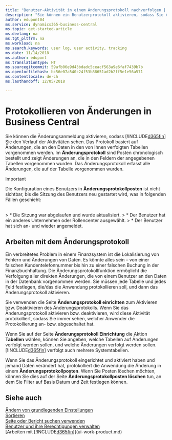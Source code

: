 ```yaml
---
title: "Benutzer-Aktivität in einem Änderungsprotokoll nachverfolgen | Microsoft Docs"
description: "Sie können ein Benutzerprotokoll aktivieren, sodass Sie Aufzeichnungen über sämtliche Änderungen haben, die an den Daten in verfolgten Tabellen vorgenommen werden."
author: edupont04
ms.service: dynamics365-business-central
ms.topic: get-started-article
ms.devlang: na
ms.tgt_pltfrm: na
ms.workload: na
ms.search.keywords: user log, user activity, tracking
ms.date: 11/14/2018
ms.author: edupont
ms.translationtype: HT
ms.sourcegitcommit: 59afb06e9d43bdadc5ceacf563a9e6faf7439b7b
ms.openlocfilehash: bc56e07a540c24f53b88651ad2b2ff5e1e56a571
ms.contentlocale: de-ch
ms.lasthandoff: 12/05/2018

---
```

# <a name="auditing-changes-in-business-central"></a>Protokollieren von Änderungen in Business Central

Sie können die Änderungsanmeldung aktivieren, sodass [!INCLUDE[d365fin](includes/d365fin_md.md)] Sie den Verlauf der Aktivitäten sehen. Das Protokoll basiert auf Änderungen, die an den Daten in den von Ihnen verfolgten Tabellen vorgenommen werden. Im **Änderungsprotokoll** sind Posten chronologisch bestellt und zeigt Änderungen an, die in den Feldern der angegebenen Tabellen vorgenommen wurden. Das Änderungsprotokoll erfasst alle Änderungen, die auf der Tabelle vorgenommen wurden.

> [!Important]
> Die Konfiguration eines Benutzers in **Änderungsprotokollposten** ist nicht sichtbar, bis die Sitzung des Benutzers neu gestartet wird, was in folgenden Fällen geschieht:
<br />
> * Die Sitzung war abgelaufen und wurde aktualisiert.
> * Der Benutzer hat ein anderes Unternehmen oder Rollencenter ausgewählt.
> * Der Benutzer hat sich an- und wieder angemeldet.

## <a name="working-with-the-change-log"></a>Arbeiten mit dem Änderungsprotokoll

Ein verbreitetes Problem in einem Finanzsystem ist die Lokalisierung von Fehlern und Änderungen von Daten. Es könnte alles sein – von einer falschen Kundentelefonnummer bis hin zu einer falschen Buchung in der Finanzbuchhaltung. Die Änderungsprotokollfunktion ermöglicht die Verfolgung aller direkten Änderungen, die von einem Benutzer an den Daten in der Datenbank vorgenommen werden. Sie müssen jede Tabelle und jedes Feld festlegen, die/das die Anwendung protokollieren soll, und dann das Änderungsprotokoll aktivieren.  

Sie verwenden die Seite **Änderungsprotokoll einrichten** zum Aktivieren bzw. Deaktivieren des Änderungsprotokolls. Wenn Sie das Änderungsprotokoll aktivieren bzw. deaktivieren, wird diese Aktivität protokolliert, sodass Sie immer sehen, welcher Anwender die Protokollierung an- bzw. abgeschaltet hat.

Wenn Sie auf der Seite **Änderungsprotokoll Einrichtung** die Aktion **Tabellen** wählen, können Sie angeben, welche Tabellen auf Änderungen verfolgt werden sollen, und welche Änderungen verfolgt werden sollen. [!INCLUDE[d365fin](includes/d365fin_md.md)] verfolgt auch mehrere Systemtabellen.

Wenn Sie das Änderungsprotokoll eingerichtet und aktiviert haben und jemand Daten verändert hat, protokolliert die Anwendung die Änderung in einem **Änderungsprotokollposten**. Wenn Sie Posten löschen möchten, können Sie dies auf der Seite **Änderungsprotokollposten löschen** tun, an dem Sie Filter auf Basis Datum und Zeit festlegen können.  

## <a name="see-also"></a>Siehe auch
[Ändern von grundlegenden Einstellungen](ui-change-basic-settings.md)  
[Sortieren](ui-sorting.md)  
[Seite oder Bericht suchen verwenden](ui-search.md)  
[Benutzer und ihre Berechtigungen verwalten](ui-how-users-permissions.md)    
[Arbeiten mit [!INCLUDE[d365fin](includes/d365fin_md.md)]](ui-work-product.md)  

